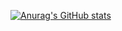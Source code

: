 [![Anurag's GitHub stats](https://github-readme-stats.vercel.app/api?username=brunonivinicius)](https://github.com/anuraghazra/github-readme-stats)
